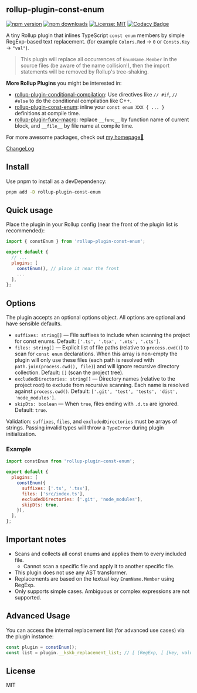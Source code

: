 ## rollup-plugin-const-enum

[![npm version](https://img.shields.io/npm/v/rollup-plugin-const-enum.svg)](https://www.npmjs.com/package/rollup-plugin-const-enum) [![npm downloads](http://img.shields.io/npm/dm/rollup-plugin-const-enum.svg)](https://npmcharts.com/compare/rollup-plugin-const-enum,token-types?start=1200&interval=30)
[![License: MIT](https://img.shields.io/badge/License-MIT-yellow.svg)](https://opensource.org/licenses/MIT) [![Codacy Badge](https://api.codacy.com/project/badge/Grade/59dd6795e61949fb97066ca52e6097ef)](https://www.codacy.com/app/Borewit/rollup-plugin-const-enum?utm_source=github.com&utm_medium=referral&utm_content=Borewit/rollup-plugin-const-enum&utm_campaign=Badge_Grade)

A tiny Rollup plugin that inlines TypeScript `const enum` members by simple RegExp-based text replacement. (for example `Colors.Red` -> `0` or `Consts.Key` -> `"val"`).

> This plugin will replace all occurrences of `EnumName.Member` in the source files (be aware of the name collision!), then the import statements will be removed by Rollup's tree-shaking.

**More Rollup Plugins** you might be interested in:

- [rollup-plugin-conditional-compilation](https://www.npmjs.com/package/rollup-plugin-conditional-compilation): Use directives like `// #if`, `// #else` to do the conditional compilation like C++.
- [rollup-plugin-const-enum](https://www.npmjs.com/package/rollup-plugin-const-enum): inline your `const enum XXX { ... }` definitions at compile time.
- [rollup-plugin-func-macro](https://www.npmjs.com/package/rollup-plugin-func-macro): replace `__func__` by function name of current block, and `__file__` by file name at compile time.

For more awesome packages, check out [my homepage💛](https://baendlorel.github.io/?repoType=npm)

[ChangeLog](CHANGELOG.md)

## Install

Use pnpm to install as a devDependency:

```bash
pnpm add -D rollup-plugin-const-enum
```

## Quick usage

Place the plugin in your Rollup config (near the front of the plugin list is recommended):

```js
import { constEnum } from 'rollup-plugin-const-enum';

export default {
  // ...
  plugins: [
    constEnum(), // place it near the front
    ...
  ],
};
```

## Options

The plugin accepts an optional options object. All options are optional and have sensible defaults.

- `suffixes: string[]` — File suffixes to include when scanning the project for const enums. Default: `['.ts', '.tsx', '.mts', '.cts']`.
- `files: string[]` — Explicit list of file paths (relative to `process.cwd()`) to scan for `const enum` declarations. When this array is non-empty the plugin will only use these files (each path is resolved with `path.join(process.cwd(), file)`) and will ignore recursive directory collection. Default: `[]` (scan the project tree).
- `excludedDirectories: string[]` — Directory names (relative to the project root) to exclude from recursive scanning. Each name is resolved against `process.cwd()`. Default: `['.git', 'test', 'tests', 'dist', 'node_modules']`.
- `skipDts: boolean` — When `true`, files ending with `.d.ts` are ignored. Default: `true`.

Validation: `suffixes`, `files`, and `excludedDirectories` must be arrays of strings. Passing invalid types will throw a `TypeError` during plugin initialization.

### Example

```js
import constEnum from 'rollup-plugin-const-enum';

export default {
  plugins: [
    constEnum({
      suffixes: ['.ts', '.tsx'],
      files: ['src/index.ts'],
      excludedDirectories: ['.git', 'node_modules'],
      skipDts: true,
    }),
  ],
};
```

## Important notes

- Scans and collects all const enums and applies them to every included file.
  - Cannot scan a specific file and apply it to another specific file.
- This plugin does not use any AST transformer.
- Replacements are based on the textual key `EnumName.Member` using RegExp.
- Only supports simple cases. Ambiguous or complex expressions are not supported.

## Advanced Usage

You can access the internal replacement list (for advanced use cases) via the plugin instance:

```ts
const plugin = constEnum();
const list = plugin.__kskb_replacement_list; // [ [RegExp, [ [key, value], ... ] ], ... ]
```

## License

MIT
